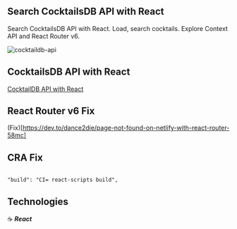 ## Search CocktailsDB API with React

Search CocktailsDB API with React. Load, search cocktails. Explore Context API and React Router v6.

![cocktaildb-api](https://user-images.githubusercontent.com/43181662/162241115-5ac8dc54-33f6-4396-9692-a49b011ddf92.png)

## CocktailsDB API with React

<a href="https://cocktaildb-api-r.netlify.app/" target="_blank">CocktailDB API with React</a>

## React Router v6 Fix

(Fix)[https://dev.to/dance2die/page-not-found-on-netlify-with-react-router-58mc]

## CRA Fix

```

"build": "CI= react-scripts build",

```

## Technologies

:coffee: **_React_**
